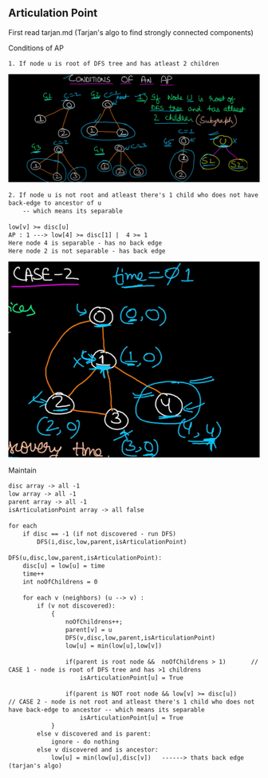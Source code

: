 ## Articulation Point

First read tarjan.md (Tarjan's algo to find strongly connected components)

Conditions of AP
    
    1. If node u is root of DFS tree and has atleast 2 children
    
    
![img_2.png](img_2.png)


    2. If node u is not root and atleast there's 1 child who does not have back-edge to ancestor of u 
        -- which means its separable

    low[v] >= disc[u]
    AP : 1 ---> low[4] >= disc[1] |  4 >= 1 
    Here node 4 is separable - has no back edge 
    Here node 2 is not separable - has back edge  


![img_3.png](img_3.png)


Maintain

    disc array -> all -1
    low array -> all -1
    parent array -> all -1
    isArticulationPoint array -> all false

    for each 
        if disc == -1 (if not discovered - run DFS)
            DFS(i,disc,low,parent,isArticulationPoint)

    DFS(u,disc,low,parent,isArticulationPoint):
        disc[u] = low[u] = time
        time++
        int noOfChildrens = 0
        
        for each v (neighbors) (u --> v) :
            if (v not discovered):
                {
                    noOfChildrens++;
                    parent[v] = u
                    DFS(v,disc,low,parent,isArticulationPoint)
                    low[u] = min(low[u],low[v])
                    
                    if(parent is root node &&  noOfChildrens > 1)       // CASE 1 - node is root of DFS tree and has >1 childrens
                        isArticulationPoint[u] = True

                    if(parent is NOT root node && low[v] >= disc[u])       // CASE 2 - node is not root and atleast there's 1 child who does not have back-edge to ancestor -- which means its separable
                        isArticulationPoint[u] = True 
                }
            else v discovered and is parent: 
                ignore - do nothing
            else v discovered and is ancestor:
                low[u] = min(low[u],disc[v])   ------> thats back edge (tarjan's algo)
            
        
    
